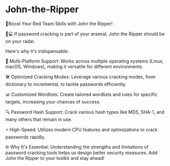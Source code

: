# John-the-Ripper

🔪Boost Your Red Team Skills with John the Ripper! 

🎯💻 If password cracking is part of your arsenal, John the Ripper should be on your radar. 

Here's why it's indispensable:

🚀 Multi-Platform Support: Works across multiple operating systems (Linux, macOS, Windows), making it versatile for different environments.

🛠️ Optimized Cracking Modes: Leverage various cracking modes, from dictionary to incremental, to tackle passwords efficiently.

📊 Customized Wordlists: Create tailored wordlists and rules for specific targets, increasing your chances of success.

🔍 Password Hash Support: Crack various hash types like MD5, SHA-1, and many others that remain in use.

⚡ High-Speed: Utilizes modern CPU features and optimizations to crack passwords rapidly.

🌐 Why It's Essential: Understanding the strengths and limitations of password cracking tools helps us design better security measures. Add John the Ripper to your toolkit and stay ahead!
